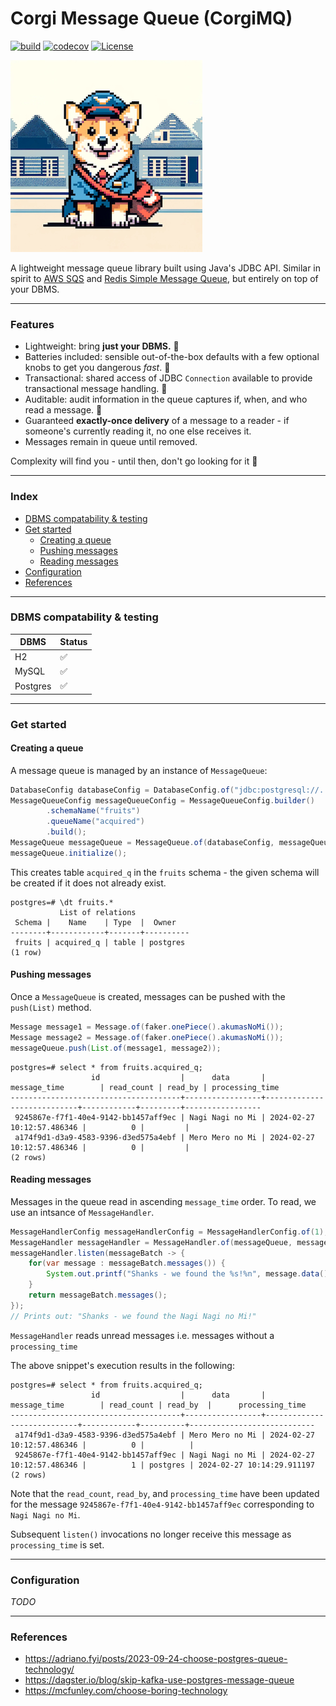# Corgi Message Queue (CorgiMQ)

[![build](https://github.com/hailuand/corgio-mq/actions/workflows/maven.yaml/badge.svg)](https://github.com/hailuand/corgio-mq/actions/workflows/maven.yaml) [![codecov](https://codecov.io/github/hailuand/corgimq/graph/badge.svg?token=NYQYU42L1U)](https://codecov.io/github/hailuand/corgimq) [![License](https://img.shields.io/badge/License-Apache_2.0-blue.svg)](https://opensource.org/licenses/Apache-2.0)

![mascot.jpg](mascot.jpg)

A lightweight message queue library built using Java's JDBC API. Similar in spirit to [AWS SQS](https://aws.amazon.com/sqs/)
and [Redis Simple Message Queue](https://github.com/smrchy/rsmq), but entirely on top of your DBMS.

---

### Features
- Lightweight: bring **just your DBMS.** 🚀
- Batteries included: sensible out-of-the-box defaults with a few optional knobs to get you dangerous _fast_. 🔋
- Transactional: shared access of JDBC `Connection` available to provide transactional message handling. 🤝
- Auditable: audit information in the queue captures if, when, and who read a message. 🔎
- Guaranteed **exactly-once delivery** of a message to a reader - if someone's currently reading it, no one else receives it.
- Messages remain in queue until removed.

Complexity will find you - until then, don't go looking for it 🐶   

---

### Index
* [DBMS compatability & testing](#dbms-compatability--testing)
* [Get started](#get-started)
  * [Creating a queue](#creating-a-queue)
  * [Pushing messages](#pushing-messages)
  * [Reading messages](#reading-messages)
* [Configuration](#configuration)
* [References](#references)

---

### DBMS compatability & testing

| DBMS     | Status |
|----------|--------|
| H2       | ✅      |
| MySQL    | ✅      |
| Postgres | ✅      |

---

### Get started
#### Creating a queue
A message queue is managed by an instance of `MessageQueue`:  

```java
DatabaseConfig databaseConfig = DatabaseConfig.of("jdbc:postgresql://...", "username", "password");
MessageQueueConfig messageQueueConfig = MessageQueueConfig.builder()
        .schemaName("fruits")
        .queueName("acquired")
        .build();
MessageQueue messageQueue = MessageQueue.of(databaseConfig, messageQueueConfig);
messageQueue.initialize();
```

This creates table `acquired_q` in the `fruits` schema - the given schema will be created if it does not already exist.

```
postgres=# \dt fruits.*
           List of relations
 Schema |    Name    | Type  |  Owner
--------+------------+-------+----------
 fruits | acquired_q | table | postgres
(1 row)
```

#### Pushing messages
Once a `MessageQueue` is created, messages can be pushed with the `push(List)` method. 

```java
Message message1 = Message.of(faker.onePiece().akumasNoMi());
Message message2 = Message.of(faker.onePiece().akumasNoMi());
messageQueue.push(List.of(message1, message2));
```

```
postgres=# select * from fruits.acquired_q;
                  id                  |      data       |        message_time        | read_count | read_by | processing_time
--------------------------------------+-----------------+----------------------------+------------+---------+-----------------
 9245867e-f7f1-40e4-9142-bb1457aff9ec | Nagi Nagi no Mi | 2024-02-27 10:12:57.486346 |          0 |         |
 a174f9d1-d3a9-4583-9396-d3ed575a4ebf | Mero Mero no Mi | 2024-02-27 10:12:57.486346 |          0 |         |
(2 rows)
```

#### Reading messages
Messages in the queue read in ascending `message_time` order. To read, we use an intsance of `MessageHandler`.
```java
MessageHandlerConfig messageHandlerConfig = MessageHandlerConfig.of(1);
MessageHandler messageHandler = MessageHandler.of(messageQueue, messageHandlerConfig);
messageHandler.listen(messageBatch -> {
    for(var message : messageBatch.messages()) {
        System.out.printf("Shanks - we found the %s!%n", message.data());
    }
    return messageBatch.messages();
});
// Prints out: "Shanks - we found the Nagi Nagi no Mi!"
```

`MessageHandler` reads unread messages i.e. messages without a `processing_time`

The above snippet's execution results in the following:
```
postgres=# select * from fruits.acquired_q;
                  id                  |      data       |        message_time        | read_count | read_by  |      processing_time
--------------------------------------+-----------------+----------------------------+------------+----------+----------------------------
 a174f9d1-d3a9-4583-9396-d3ed575a4ebf | Mero Mero no Mi | 2024-02-27 10:12:57.486346 |          0 |          |
 9245867e-f7f1-40e4-9142-bb1457aff9ec | Nagi Nagi no Mi | 2024-02-27 10:12:57.486346 |          1 | postgres | 2024-02-27 10:14:29.911197
(2 rows)
```
Note that the `read_count`, `read_by`, and `processing_time` have been updated for the message `9245867e-f7f1-40e4-9142-bb1457aff9ec` 
corresponding to `Nagi Nagi no Mi`.

Subsequent `listen()` invocations no longer receive this message as `processing_time` is set.

---

### Configuration
_TODO_

---

### References
- https://adriano.fyi/posts/2023-09-24-choose-postgres-queue-technology/
- https://dagster.io/blog/skip-kafka-use-postgres-message-queue
- https://mcfunley.com/choose-boring-technology

